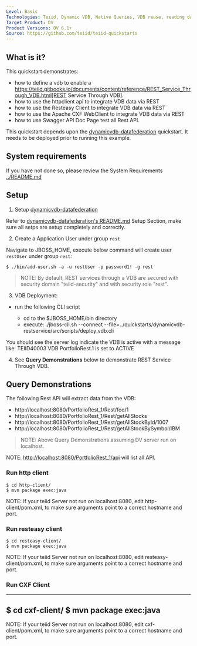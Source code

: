```yaml
---
Level: Basic
Technologies: Teiid, Dynamic VDB, Native Queries, VDB reuse, reading data from JDBC, delimited file, REST Service Through VDB
Target Product: DV
Product Versions: DV 6.1+
Source: https://github.com/teiid/teiid-quickstarts
---
```


## What is it?

This quickstart demonstrates:

* how to define a vdb to enable a https://teiid.gitbooks.io/documents/content/reference/REST_Service_Through_VDB.html[REST Service Through VDB].
* how to use the httpclient api to integrate VDB data via REST
* how to use the Resteasy Client to integrate VDB data via REST
* how to use the Apache CXF WebClient to integrate VDB data via REST
* how to use Swagger API Doc Page test all Rest API.


This quickstart depends upon the [dynamicvdb-datafederation](../dynamicvdb-datafederation) quickstart.  It needs to be deployed prior to running this example.

## System requirements

If you have not done so, please review the System Requirements [../README.md](../README.md)

## Setup

1)  Setup [dynamicvdb-datafederation](../dynamicvdb-datafederation)

Refer to [dynamicvdb-datafederation's README.md](../dynamicvdb-datafederation/README.md) Setup Section, make sure all setps are setup completely and correctly.

2) Create a Application User under group `rest`

Navigate to JBOSS_HOME, execute below command will create user `restUser` under group `rest`:

~~~
$ ./bin/add-user.sh -a -u restUser -p password1! -g rest
~~~ 

> NOTE: By default, REST services through a VDB are secured with security domain "teiid-security" and with security role "rest".
	

3)  VDB Deployment:

-  run the following CLI script

	-	cd to the $JBOSS_HOME/bin directory
	-	execute:  ./jboss-cli.sh --connect --file=../quickstarts/dynamicvdb-restservice/src/scripts/deploy_vdb.cli 
	

You should see the server log indicate the VDB is active with a message like:  TEIID40003 VDB PortfolioRest.1 is set to ACTIVE

4) See **Query Demonstrations** below to demonstrate REST Service Through VDB.

## Query Demonstrations

The following Rest API will extract data from the VDB:

* http://localhost:8080/PortfolioRest_1/Rest/foo/1
* http://localhost:8080/PortfolioRest_1/Rest/getAllStocks
* http://localhost:8080/PortfolioRest_1/Rest/getAllStockById/1007
* http://localhost:8080/PortfolioRest_1/Rest/getAllStockBySymbol/IBM

> NOTE: Above Query Demonstrations assuming DV server run on localhost.

NOTE: [http://localhost:8080/PortfolioRest_1/api](http://localhost:8080/PortfolioRest_1/api) will list all API.

### Run http client

~~~
$ cd http-client/
$ mvn package exec:java
~~~

NOTE: If your teiid Server not run on localhost:8080, edit http-client/pom.xml, to make sure arguments point to a correct hostname and port.


### Run resteasy client

~~~
$ cd resteasy-client/
$ mvn package exec:java
~~~

NOTE: If your teiid Server not run on localhost:8080, edit resteasy-client/pom.xml, to make sure arguments point to a correct hostname and port.


### Run CXF Client

----
$ cd cxf-client/
$ mvn package exec:java
----

NOTE: If your teiid Server not run on localhost:8080, edit cxf-client/pom.xml, to make sure arguments point to a correct hostname and port.
